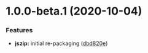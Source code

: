 # 1.0.0-beta.1 (2020-10-04)


### Features

* **jszip:** initial re-packaging ([dbd820e](https://github.com/Zefiros-Software/jszip-slim/commit/dbd820ebc7761858ccdcdebd8789b88ce049000b))
